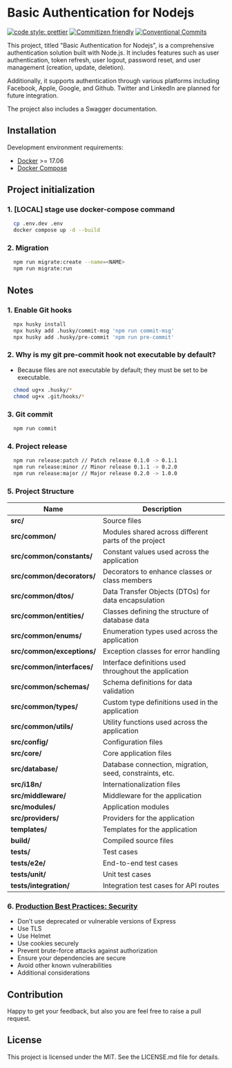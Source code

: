 # Basic Authentication for Nodejs

[![code style: prettier](https://img.shields.io/badge/code_style-prettier-ff69b4.svg)](http://prettier.io) [![Commitizen friendly](https://img.shields.io/badge/commitizen-friendly-brightgreen.svg)](http://commitizen.github.io/cz-cli/) [![Conventional Commits](https://img.shields.io/badge/Conventional%20Commits-1.0.0-yellow.svg)](https://conventionalcommits.org)

This project, titled "Basic Authentication for Nodejs", is a comprehensive authentication solution built with Node.js. It includes features such as user authentication, token refresh, user logout, password reset, and user management (creation, update, deletion).

Additionally, it supports authentication through various platforms including Facebook, Apple, Google, and Github. Twitter and LinkedIn are planned for future integration.

The project also includes a Swagger documentation.

## Installation

Development environment requirements:
- [Docker](https://www.docker.com) >= 17.06
- [Docker Compose](https://docs.docker.com/compose/install/)

## Project initialization

### 1. [LOCAL] stage use docker-compose command
```sh
  cp .env.dev .env
  docker compose up -d --build
```

### 2. Migration
```sh
  npm run migrate:create --name=<NAME>
  npm run migrate:run
```

## Notes

### 1. Enable Git hooks

```sh
  npx husky install
  npx husky add .husky/commit-msg 'npm run commit-msg'
  npx husky add .husky/pre-commit 'npm run pre-commit'
```

### 2. Why is my git pre-commit hook not executable by default?

- Because files are not executable by default; they must be set to be executable.

```sh
  chmod ug+x .husky/*
  chmod ug+x .git/hooks/*
```

### 3. Git commit

```sh
  npm run commit
```

### 4. Project release

```sh
  npm run release:patch // Patch release 0.1.0 -> 0.1.1
  npm run release:minor // Minor release 0.1.1 -> 0.2.0
  npm run release:major // Major release 0.2.0 -> 1.0.0
```

### 5. Project Structure

| Name                       | Description                                             |
|----------------------------|---------------------------------------------------------|
| **src/**                   | Source files                                            |
| **src/common/**            | Modules shared across different parts of the project    |
| **src/common/constants/**  | Constant values used across the application             |
| **src/common/decorators/** | Decorators to enhance classes or class members          |
| **src/common/dtos/**       | Data Transfer Objects (DTOs) for data encapsulation     |
| **src/common/entities/**   | Classes defining the structure of database data         |
| **src/common/enums/**      | Enumeration types used across the application           |
| **src/common/exceptions/** | Exception classes for error handling                    |
| **src/common/interfaces/** | Interface definitions used throughout the application   |
| **src/common/schemas/**    | Schema definitions for data validation                  |
| **src/common/types/**      | Custom type definitions used in the application         |
| **src/common/utils/**      | Utility functions used across the application           |
| **src/config/**            | Configuration files                                     |
| **src/core/**              | Core application files                                  |
| **src/database/**          | Database connection, migration, seed, constraints, etc. |
| **src/i18n/**              | Internationalization files                              |
| **src/middleware/**        | Middleware for the application                          |
| **src/modules/**           | Application modules                                     |
| **src/providers/**         | Providers for the application                           |
| **templates/**             | Templates for the application                           |
| **build/**                 | Compiled source files                                   |
| **tests/**                 | Test cases                                              |
| **tests/e2e/**             | End-to-end test cases                                   |
| **tests/unit/**            | Unit test cases                                         |
| **tests/integration/**     | Integration test cases for API routes                   |

### 6. [Production Best Practices: Security](https://expressjs.com/en/advanced/best-practice-security.html)

- Don’t use deprecated or vulnerable versions of Express
- Use TLS
- Use Helmet
- Use cookies securely
- Prevent brute-force attacks against authorization
- Ensure your dependencies are secure
- Avoid other known vulnerabilities
- Additional considerations

## Contribution

Happy to get your feedback, but also you are feel free to raise a pull request.

## License

This project is licensed under the MIT. See the LICENSE.md file for details.
